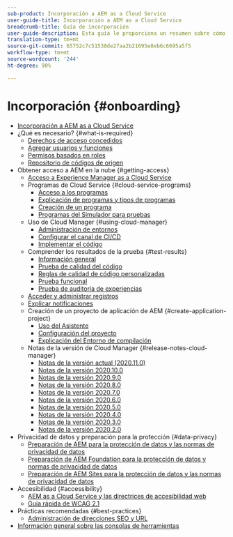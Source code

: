 ```yaml
---
sub-product: Incorporación a AEM as a Cloud Service
user-guide-title: Incorporación a AEM as a Cloud Service
breadcrumb-title: Guía de incorporación
user-guide-description: Esta guía le proporciona un resumen sobre cómo empezar a utilizar Experience Manager as a Cloud Service, incluida la forma de obtener acceso y la información importante sobre la protección de datos.
translation-type: tm+mt
source-git-commit: 65752c7c51538de27aa2b21695e8eb6c6695a5f5
workflow-type: tm+mt
source-wordcount: '244'
ht-degree: 90%

---
```



# Incorporación {#onboarding}

+ [Incorporación a AEM as a Cloud Service](/help/onboarding/home.md)
+ ¿Qué es necesario? {#what-is-required}
   + [Derechos de acceso concedidos](what-is-required/access-rights-granted.md)
   + [Agregar usuarios y funciones](what-is-required/add-users-roles.md)
   + [Permisos basados en roles](what-is-required/role-based-permissions.md)
   + [Repositorio de códigos de origen](what-is-required/source-code-repository.md)
+ Obtener acceso a AEM en la nube {#getting-access}
   + [Acceso a Experience Manager as a Cloud Service](getting-access-to-aem-in-cloud/navigation.md)
   + Programas de Cloud Service {#cloud-service-programs}
      + [Acceso a los programas](getting-access-to-aem-in-cloud/first-time-login.md)
      + [Explicación de programas y tipos de programas](getting-access-to-aem-in-cloud/understand-program-types.md)
      + [Creación de un programa](getting-access-to-aem-in-cloud/creating-a-program.md)
      + [Programas del Simulador para pruebas](getting-access-to-aem-in-cloud/sandbox-programs.md)
   + Uso de Cloud Manager {#using-cloud-manager}
      + [Administración de entornos](/help/implementing/cloud-manager/manage-environments.md)
      + [Configurar el canal de CI/CD](/help/implementing/cloud-manager/configure-pipeline.md)
      + [Implementar el código](/help/implementing/cloud-manager/deploy-code.md)
   + Comprender los resultados de la prueba {#test-results}
      + [Información general](/help/implementing/cloud-manager/overview-test-results.md)
      + [Prueba de calidad del código](/help/implementing/cloud-manager/code-quality-testing.md)
      + [Reglas de calidad de código personalizadas](/help/implementing/cloud-manager/custom-code-quality-rules.md)
      + [Prueba funcional](/help/implementing/cloud-manager/functional-testing.md)
      + [Prueba de auditoría de experiencias](/help/implementing/cloud-manager/experience-audit-testing.md)
   + [Acceder y administrar registros](/help/implementing/cloud-manager/manage-logs.md)
   + [Explicar notificaciones](/help/implementing/cloud-manager/notifications.md)
   + Creación de un proyecto de aplicación de AEM {#create-application-project}
      + [Uso del Asistente](getting-access-to-aem-in-cloud/using-the-wizard.md)
      + [Configuración del proyecto](getting-access-to-aem-in-cloud/setting-up-project.md)
      + [Explicación del Entorno de compilación](getting-access-to-aem-in-cloud/build-environment-details.md)
   + Notas de la versión de Cloud Manager {#release-notes-cloud-manager}
      + [Notas de la versión actual (2020.11.0)](/help/onboarding/release-notes-cloud-manager/release-notes-cm-current.md)
      + [Notas de la versión 2020.10.0](/help/onboarding/release-notes-cloud-manager/release-notes-cm-2020-10-0.md)
      + [Notas de la versión 2020.9.0](/help/onboarding/release-notes-cloud-manager/release-notes-cm-2020-9-0.md)
      + [Notas de la versión 2020.8.0](/help/onboarding/release-notes-cloud-manager/release-notes-cm-2020-8-0.md)
      + [Notas de la versión 2020.7.0](/help/onboarding/release-notes-cloud-manager/release-notes-cm-2020-7-0.md)
      + [Notas de la versión 2020.6.0](/help/onboarding/release-notes-cloud-manager/release-notes-cm-2020-6-0.md)
      + [Notas de la versión 2020.5.0](/help/onboarding/release-notes-cloud-manager/release-notes-cm-2020-5-0.md)
      + [Notas de la versión 2020.4.0](/help/onboarding/release-notes-cloud-manager/release-notes-cm-2020-4-0.md)
      + [Notas de la versión 2020.3.0](/help/onboarding/release-notes-cloud-manager/release-notes-cm-2020-3-0.md)
      + [Notas de la versión 2020.2.0](/help/onboarding/release-notes-cloud-manager/release-notes-cm-2020-2-0.md)
+ Privacidad de datos y preparación para la protección {#data-privacy}
   + [Preparación de AEM para la protección de datos y las normas de privacidad de datos](data-privacy-and-protection-readiness/aem-readiness.md)
   + [Preparación de AEM Foundation para la protección de datos y normas de privacidad de datos](data-privacy-and-protection-readiness/foundation-readiness.md)
   + [Preparación de AEM Sites para la protección de datos y las normas de privacidad de datos](data-privacy-and-protection-readiness/sites-readiness.md)
+ Accesibilidad {#accessibility}
   + [AEM as a Cloud Service y las directrices de accesibilidad web](accessibility/web-accessibility.md)
   + [Guía rápida de WCAG 2.1](accessibility/quick-guide-wcag.md)
+ Prácticas recomendadas   {#best-practices}
   + [Administración de direcciones SEO y URL ](best-practices/seo-and-url-management.md)
+ [Información general sobre las consolas de herramientas](tools-consoles.md)
